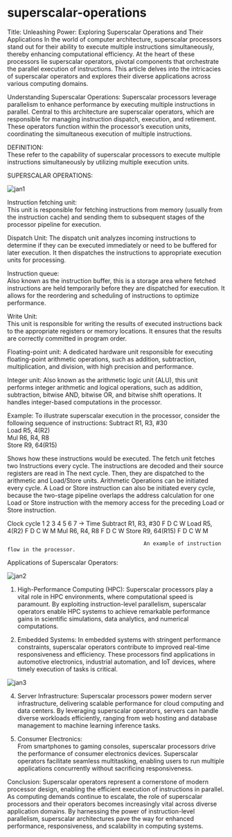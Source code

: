 # superscalar-operations
Title: Unleashing Power: Exploring Superscalar 
Operations and Their Applications 
In the world of computer architecture, superscalar processors stand out for 
their ability to execute multiple instructions simultaneously, thereby 
enhancing computational efficiency. At the heart of these processors lie 
superscalar operators, pivotal components that orchestrate the parallel 
execution of instructions. This article delves into the intricacies of superscalar 
operators and explores their diverse applications across various computing 
domains. 

Understanding Superscalar Operations: 
Superscalar processors leverage parallelism to enhance performance by 
executing multiple instructions in parallel. Central to this architecture are 
superscalar operators, which are responsible for managing instruction 
dispatch, execution, and retirement. These operators function within the 
processor’s execution units, coordinating the simultaneous execution of 
multiple instructions. 

DEFINITION:  
These refer to the capability of superscalar processors to execute multiple 
instructions simultaneously by utilizing multiple execution units. 

SUPERSCALAR OPERATIONS:  

![jan1](https://github.com/Janani-tce/superscalar-operations/assets/168398555/86339f3a-3c8f-42eb-a87a-d4a05f310cd7)


Instruction fetching unit:  
This unit is responsible for fetching instructions from memory (usually 
from the instruction cache) and sending them to subsequent stages of the 
processor pipeline for execution. 

Dispatch Unit: 
The dispatch unit analyzes incoming instructions to determine if they 
can be executed immediately or need to be buffered for later execution. It 
then dispatches the instructions to appropriate execution units for 
processing. 

Instruction queue:  
Also known as the instruction buffer, this is a storage area where fetched 
instructions are held temporarily before they are dispatched for execution. 
It allows for the reordering and scheduling of instructions to optimize 
performance.  

Write Unit:  
This unit is responsible for writing the results of executed instructions 
back to the appropriate registers or memory locations. It ensures that the 
results are correctly committed in program order.  

Floating-point unit: 
A dedicated hardware unit responsible for executing floating-point 
arithmetic operations, such as addition, subtraction, multiplication, and 
division, with high precision and performance.  

Integer unit: 
Also known as the arithmetic logic unit (ALU), this unit performs integer 
arithmetic and logical operations, such as addition, subtraction, bitwise 
AND, bitwise OR, and bitwise shift operations. It handles integer-based 
computations in the processor. 

Example: 
To illustrate superscalar execution in the processor, consider the following 
sequence of instructions: 
Subtract R1, R3, #30                     
 Load R5, 4(R2)                         
 Mul R6, R4, R8                               
 Store R9, 64(R15)   
 
Shows how these instructions would be executed. The fetch unit fetches two Instructions 
every cycle. The instructions are decoded and their source registers are read in The next 
cycle. Then, they are dispatched to the arithmetic and Load/Store units. Arithmetic 
Operations can be initiated every cycle. A Load or Store instruction can also be initiated 
every cycle, because the two-stage pipeline overlaps the address calculation for one Load 
or Store instruction with the memory access for the preceding Load or Store instruction. 
 
 
Clock cycle                              1      2      3      4      5      6      7     → 
Time 
 Subtract R1, R3, #30                            F      D    C     W 
 Load R5, 4(R2)                                F     D     C     W    M 
 Mul R6, R4, R8                                      F      D     C     W 
 Store R9, 64(R15)                                  F      D     C     W    M 
 
                                                An example of instruction flow in the processor. 
Applications of Superscalar Operators: 

![jan2](https://github.com/Janani-tce/superscalar-operations/assets/168398555/2f339038-d4d1-4794-8afb-9ee53a28383e)

1. High-Performance Computing (HPC): 
Superscalar processors play a vital role in HPC environments, where 
computational speed is paramount. By exploiting instruction-level 
parallelism, superscalar operators enable HPC systems to achieve 
remarkable performance gains in scientific simulations, data analytics, 
and numerical computations. 

2. Embedded Systems: 
In embedded systems with stringent performance constraints, 
superscalar operators contribute to improved real-time responsiveness 
and efficiency. These processors find applications in automotive 
electronics, industrial automation, and IoT devices, where timely execution 
of tasks is critical.

![jan3](https://github.com/Janani-tce/superscalar-operations/assets/168398555/37078966-cde3-442e-b863-753a75ae4973)


4. Server Infrastructure: 
Superscalar processors power modern server infrastructure, delivering 
scalable performance for cloud computing and data centers. By leveraging 
superscalar operators, servers can handle diverse workloads efficiently, 
ranging from web hosting and database management to machine learning 
inference tasks. 

5. Consumer Electronics:  
From smartphones to gaming consoles, superscalar processors drive the 
performance of consumer electronics devices. Superscalar operators 
facilitate seamless multitasking, enabling users to run multiple 
applications concurrently without sacrificing responsiveness. 

Conclusion: 
Superscalar operators represent a cornerstone of modern processor design, 
enabling the efficient execution of instructions in parallel. As computing 
demands continue to escalate, the role of superscalar processors and their 
operators becomes increasingly vital across diverse application domains. By 
harnessing the power of instruction-level parallelism, superscalar 
architectures pave the way for enhanced performance, responsiveness, and 
scalability in computing systems.
